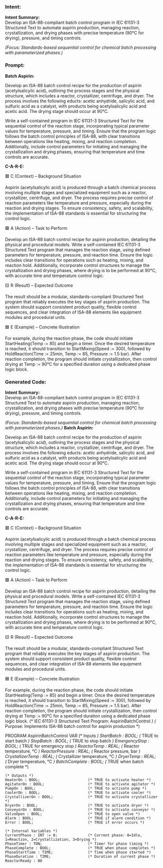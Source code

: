### Intent:
**Intent Summary:**  
Develop an ISA-88-compliant batch control program in IEC 61131-3 Structured Text to automate aspirin production, managing reaction, crystallization, and drying phases with precise temperature (90°C for drying), pressure, and timing controls.  

*(Focus: Standards-based sequential control for chemical batch processing with parameterized phases.)*

### Prompt:
**Batch Aspirin:**

Develop an ISA-88 batch control recipe for the production of aspirin (acetylsalicylic acid), outlining the process stages and the physical structure, which includes a reactor, crystallizer, centrifuge, and dryer. The process involves the following educts: acetic anhydride, salicylic acid, and sulfuric acid as a catalyst, with products being acetylsalicylic acid and acetic acid. The drying stage should occur at 90°C.

Write a self-contained program in IEC 61131-3 Structured Text for the sequential control of the reaction stage, incorporating typical parameter values for temperature, pressure, and timing. Ensure that the program logic follows the batch control principles of ISA-88, with clear transitions between operations like heating, mixing, and reaction completion. Additionally, include control parameters for initiating and managing the crystallization and drying phases, ensuring that temperature and time controls are accurate.

**C-A-R-E:**

🟥 C (Context) – Background Situation

Aspirin (acetylsalicylic acid) is produced through a batch chemical process involving multiple stages and specialized equipment such as a reactor, crystallizer, centrifuge, and dryer. The process requires precise control of reaction parameters like temperature and pressure, especially during the reaction and drying stages. To ensure consistency, safety, and scalability, the implementation of ISA-88 standards is essential for structuring the control logic.

🟩 A (Action) – Task to Perform

Develop an ISA-88 batch control recipe for aspirin production, detailing the physical and procedural models. Write a self-contained IEC 61131-3 Structured Text program that manages the reaction stage, using defined parameters for temperature, pressure, and reaction time. Ensure the logic includes clear transitions for operations such as heating, mixing, and reaction hold. Additionally, incorporate control structures to manage the crystallization and drying phases, where drying is to be performed at 90°C, with accurate time and temperature control logic.

🟨 R (Result) – Expected Outcome

The result should be a modular, standards-compliant Structured Text program that reliably executes the key stages of aspirin production. The system should support consistent product quality, flexible control sequences, and clear integration of ISA-88 elements like equipment modules and procedural units.

🟦 E (Example) – Concrete Illustration

For example, during the reaction phase, the code should initiate StartHeating(Temp := 85) and begin a timer. Once the desired temperature is reached, it should transition to StartMixing(Speed := 300), followed by HoldReaction(Time := 25min, Temp := 85, Pressure := 1.5 bar). After reaction completion, the program should initiate crystallization, then control drying at Temp := 90°C for a specified duration using a dedicated phase logic block.

### Generated Code:
**Intent Summary:**  
Develop an ISA-88-compliant batch control program in IEC 61131-3 Structured Text to automate aspirin production, managing reaction, crystallization, and drying phases with precise temperature (90°C for drying), pressure, and timing controls.  

*(Focus: Standards-based sequential control for chemical batch processing with parameterized phases.)*
**Batch Aspirin:**

Develop an ISA-88 batch control recipe for the production of aspirin (acetylsalicylic acid), outlining the process stages and the physical structure, which includes a reactor, crystallizer, centrifuge, and dryer. The process involves the following educts: acetic anhydride, salicylic acid, and sulfuric acid as a catalyst, with products being acetylsalicylic acid and acetic acid. The drying stage should occur at 90°C.

Write a self-contained program in IEC 61131-3 Structured Text for the sequential control of the reaction stage, incorporating typical parameter values for temperature, pressure, and timing. Ensure that the program logic follows the batch control principles of ISA-88, with clear transitions between operations like heating, mixing, and reaction completion. Additionally, include control parameters for initiating and managing the crystallization and drying phases, ensuring that temperature and time controls are accurate.

**C-A-R-E:**

🟥 C (Context) – Background Situation

Aspirin (acetylsalicylic acid) is produced through a batch chemical process involving multiple stages and specialized equipment such as a reactor, crystallizer, centrifuge, and dryer. The process requires precise control of reaction parameters like temperature and pressure, especially during the reaction and drying stages. To ensure consistency, safety, and scalability, the implementation of ISA-88 standards is essential for structuring the control logic.

🟩 A (Action) – Task to Perform

Develop an ISA-88 batch control recipe for aspirin production, detailing the physical and procedural models. Write a self-contained IEC 61131-3 Structured Text program that manages the reaction stage, using defined parameters for temperature, pressure, and reaction time. Ensure the logic includes clear transitions for operations such as heating, mixing, and reaction hold. Additionally, incorporate control structures to manage the crystallization and drying phases, where drying is to be performed at 90°C, with accurate time and temperature control logic.

🟨 R (Result) – Expected Outcome

The result should be a modular, standards-compliant Structured Text program that reliably executes the key stages of aspirin production. The system should support consistent product quality, flexible control sequences, and clear integration of ISA-88 elements like equipment modules and procedural units.

🟦 E (Example) – Concrete Illustration

For example, during the reaction phase, the code should initiate StartHeating(Temp := 85) and begin a timer. Once the desired temperature is reached, it should transition to StartMixing(Speed := 300), followed by HoldReaction(Time := 25min, Temp := 85, Pressure := 1.5 bar). After reaction completion, the program should initiate crystallization, then control drying at Temp := 90°C for a specified duration using a dedicated phase logic block.
(* IEC 61131-3 Structured Text Program: AspirinBatchControl *)
(* Purpose: Implements ISA-88 batch control for aspirin production *)

PROGRAM AspirinBatchControl
VAR
    (* Inputs *)
    StartBatch : BOOL;                    (* TRUE to start batch *)
    StopBatch : BOOL;                     (* TRUE to stop batch *)
    EmergencyStop : BOOL;                 (* TRUE for emergency stop *)
    ReactorTemp : REAL;                   (* Reactor temperature, °C *)
    ReactorPressure : REAL;               (* Reactor pressure, bar *)
    CrystallizerTemp : REAL;              (* Crystallizer temperature, °C *)
    DryerTemp : REAL;                     (* Dryer temperature, °C *)
    BatchComplete : BOOL;                 (* TRUE when batch complete *)
    
    (* Outputs *)
    HeaterOn : BOOL;                      (* TRUE to activate heater *)
    AgitatorOn : BOOL;                    (* TRUE to activate agitator *)
    PumpOn : BOOL;                        (* TRUE to activate pump *)
    CoolerOn : BOOL;                      (* TRUE to activate cooler *)
    CrystallizerOn : BOOL;                (* TRUE to activate crystallizer *)
    DryerOn : BOOL;                       (* TRUE to activate dryer *)
    ConveyorOn : BOOL;                    (* TRUE to activate conveyor *)
    ValveOpen : BOOL;                     (* TRUE to open valve *)
    Alarm : BOOL;                         (* TRUE if alarm condition *)
    Error : BOOL;                         (* TRUE if error occurs *)
    
    (* Internal Variables *)
    CurrentPhase : INT := 0;              (* Current phase: 0=Idle, 1=Reaction, 2=Crystallization, 3=Drying *)
    PhaseTimer : TON;                     (* Timer for phase timing *)
    PhaseComplete : BOOL;                 (* TRUE when phase completes *)
    PhaseStartTime : TIME;                (* Time when phase started *)
    PhaseDuration : TIME;                 (* Duration of current phase *)
    ReactorReady : BO
